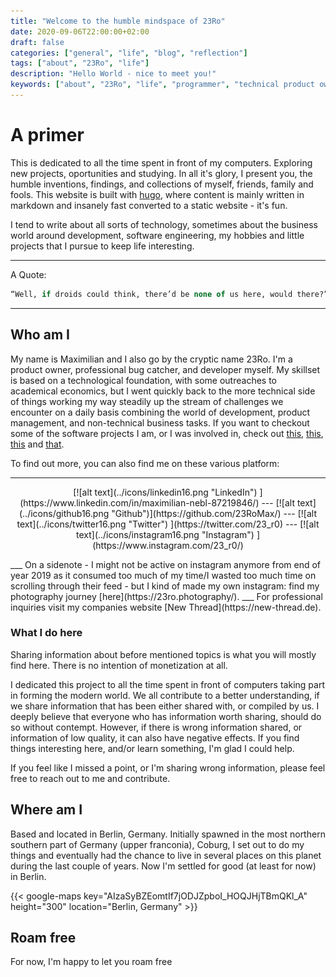 ```yaml
---
title: "Welcome to the humble mindspace of 23Ro"
date: 2020-09-06T22:00:00+02:00
draft: false
categories: ["general", "life", "blog", "reflection"]
tags: ["about", "23Ro", "life"]
description: "Hello World - nice to meet you!"
keywords: ["about", "23Ro", "life", "programmer", "technical product owner", "it-business", "startup", "fancy"]
---
```


# A primer

This is dedicated to all the time spent in front of my computers. Exploring new projects, oportunities and studying. In all it's glory, I present you, the humble inventions, findings, and collections of myself, friends, family and fools. This website is built with [hugo](https://www.gohugo.io), where content is mainly written in markdown and insanely fast converted to a static website - it's fun.

I tend to write about all sorts of technology, sometimes about the business world around development, software engineering, my hobbies and little projects that I pursue to keep life interesting.

---
A Quote:
```sql
“Well, if droids could think, there’d be none of us here, would there?” — Obi-Wan Kenobi
```
---

## Who am I

My name is Maximilian and I also go by the cryptic name 23Ro. I'm a product owner, professional bug catcher, and developer myself. My skillset is based on a technological foundation, with some outreaches to academical economics, but I went quickly back to the more technical side of things working my way steadily up the stream of challenges we encounter on a daily basis combining the world of development, product management, and non-technical business tasks. If you want to checkout some of the software projects I am, or I was involved in, check out [this](https://www.new-thread.de), [this](https://freebusy.app/), [this](https://bav-werkzeug.de/) and [that](https://www.tillhub.de).

To find out more, you can also find me on these various platform:
___
<p style="text-align: center;">
[![alt text](../icons/linkedin16.png "LinkedIn")
](https://www.linkedin.com/in/maximilian-nebl-87219846/) --- [![alt text](../icons/github16.png "Github")](https://github.com/23RoMax/) --- [![alt text](../icons/twitter16.png "Twitter")
](https://twitter.com/23_r0) --- [![alt text](../icons/instagram16.png "Instagram")
](https://www.instagram.com/23_r0/)
</p>
___
On a sidenote - I might not be active on instagram anymore from end of year 2019 as it consumed too much of my time/I wasted too much time on scrolling through their feed -  but I kind of made my own instagram: find my photography journey [here](https://23ro.photography/).
___
For professional inquiries visit my companies website [New Thread](https://new-thread.de).

### What I do here

Sharing information about before mentioned topics is what you will mostly find here. There is no intention of monetization at all.

I dedicated this project to all the time spent in front of computers taking part in forming the modern world. We all contribute to a better understanding, if we share information that has been either shared with, or compiled by us. I deeply believe that everyone who has information worth sharing, should do so without contempt. However, if there is wrong information shared, or information of low quality, it can also have negative effects. If you find things interesting here, and/or learn something, I'm glad I could help.

If you feel like I missed a point, or I'm sharing wrong information, please feel free to reach out to me and contribute.

## Where am I

Based and located in Berlin, Germany. Initially spawned in the most northern southern part of Germany (upper franconia), Coburg, I set out to do my things and eventually had the chance to live in several places on this planet during the last couple of years. Now I'm settled for good (at least for now) in Berlin.

{{< google-maps key="AIzaSyBZEomtIf7jODJZpboI_HOQJHjTBmQKl_A" height="300" location="Berlin, Germany" >}}

## Roam free

For now, I'm happy to let you roam free
